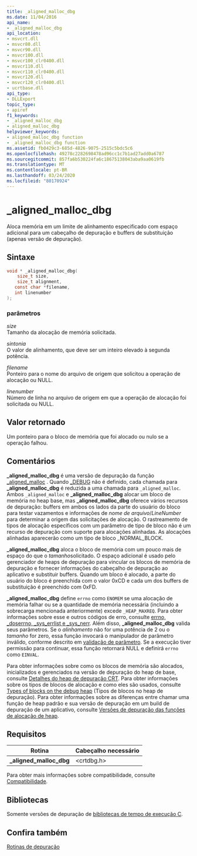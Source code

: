 ```yaml
---
title: _aligned_malloc_dbg
ms.date: 11/04/2016
api_name:
- _aligned_malloc_dbg
api_location:
- msvcrt.dll
- msvcr80.dll
- msvcr90.dll
- msvcr100.dll
- msvcr100_clr0400.dll
- msvcr110.dll
- msvcr110_clr0400.dll
- msvcr120.dll
- msvcr120_clr0400.dll
- ucrtbase.dll
api_type:
- DLLExport
topic_type:
- apiref
f1_keywords:
- _aligned_malloc_dbg
- aligned_malloc_dbg
helpviewer_keywords:
- aligned_malloc_dbg function
- _aligned_malloc_dbg function
ms.assetid: fb0429c3-685d-4826-9075-2515c5bdc5c6
ms.openlocfilehash: 49278c2282698478ad96cc1c7b1ad27add0a6787
ms.sourcegitcommit: 857fa6b530224fa6c18675138043aba9aa0619fb
ms.translationtype: MT
ms.contentlocale: pt-BR
ms.lasthandoff: 03/24/2020
ms.locfileid: "80170924"
---
```

# <a name="_aligned_malloc_dbg"></a>_aligned_malloc_dbg

Aloca memória em um limite de alinhamento especificado com espaço adicional para um cabeçalho de depuração e buffers de substituição (apenas versão de depuração).

## <a name="syntax"></a>Sintaxe

```C
void * _aligned_malloc_dbg(
    size_t size,
    size_t alignment,
   const char *filename,
   int linenumber
);
```

### <a name="parameters"></a>parâmetros

*size*<br/>
Tamanho da alocação de memória solicitada.

*sintonia*<br/>
O valor de alinhamento, que deve ser um inteiro elevado à segunda potência.

*filename*<br/>
Ponteiro para o nome do arquivo de origem que solicitou a operação de alocação ou NULL.

*linenumber*<br/>
Número de linha no arquivo de origem em que a operação de alocação foi solicitada ou NULL.

## <a name="return-value"></a>Valor retornado

Um ponteiro para o bloco de memória que foi alocado ou nulo se a operação falhou.

## <a name="remarks"></a>Comentários

**_aligned_malloc_dbg** é uma versão de depuração da função [_aligned_malloc](aligned-malloc.md) . Quando [_DEBUG](../../c-runtime-library/debug.md) não é definido, cada chamada para **_aligned_malloc_dbg** é reduzida a uma chamada para `_aligned_malloc`. Ambos `_aligned_malloc` e **_aligned_malloc_dbg** alocar um bloco de memória no heap base, mas **_aligned_malloc_dbg** oferece vários recursos de depuração: buffers em ambos os lados da parte do usuário do bloco para testar vazamentos e informações de *nome de arquivo*/*LineNumber* para determinar a origem das solicitações de alocação. O rastreamento de tipos de alocação específicos com um parâmetro de tipo de bloco não é um recurso de depuração com suporte para alocações alinhadas. As alocações alinhadas aparecerão como um tipo de bloco _NORMAL_BLOCK.

**_aligned_malloc_dbg** aloca o bloco de memória com um pouco mais de espaço do que o *tamanho*solicitado. O espaço adicional é usado pelo gerenciador de heaps de depuração para vincular os blocos de memória de depuração e fornecer informações do cabeçalho de depuração ao aplicativo e substituir buffers. Quando um bloco é alocado, a parte do usuário do bloco é preenchida com o valor 0xCD e cada um dos buffers de substituição é preenchido com 0xFD.

**_aligned_malloc_dbg** define `errno` como `ENOMEM` se uma alocação de memória falhar ou se a quantidade de memória necessária (incluindo a sobrecarga mencionada anteriormente) excede `_HEAP_MAXREQ`. Para obter informações sobre esse e outros códigos de erro, consulte [errno, _doserrno, _sys_errlist e _sys_nerr](../../c-runtime-library/errno-doserrno-sys-errlist-and-sys-nerr.md). Além disso, **_aligned_malloc_dbg** valida seus parâmetros. Se o *alinhamento* não for uma potência de 2 ou o *tamanho* for zero, essa função invocará o manipulador de parâmetro inválido, conforme descrito em [validação de parâmetro](../../c-runtime-library/parameter-validation.md). Se a execução tiver permissão para continuar, essa função retornará NULL e definirá `errno` como `EINVAL`.

Para obter informações sobre como os blocos de memória são alocados, inicializados e gerenciados na versão de depuração do heap de base, consulte [Detalhes do heap de depuração CRT](/visualstudio/debugger/crt-debug-heap-details). Para obter informações sobre os tipos de blocos de alocação e como eles são usados, consulte [Types of blocks on the debug heap](/visualstudio/debugger/crt-debug-heap-details) (Tipos de blocos no heap de depuração). Para obter informações sobre as diferenças entre chamar uma função de heap padrão e sua versão de depuração em um build de depuração de um aplicativo, consulte [Versões de depuração das funções de alocação de heap](/visualstudio/debugger/debug-versions-of-heap-allocation-functions).

## <a name="requirements"></a>Requisitos

|Rotina|Cabeçalho necessário|
|-------------|---------------------|
|**_aligned_malloc_dbg**|\<crtdbg.h>|

Para obter mais informações sobre compatibilidade, consulte [Compatibilidade](../../c-runtime-library/compatibility.md).

## <a name="libraries"></a>Bibliotecas

Somente versões de depuração de [bibliotecas de tempo de execução C](../../c-runtime-library/crt-library-features.md).

## <a name="see-also"></a>Confira também

[Rotinas de depuração](../../c-runtime-library/debug-routines.md)
